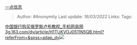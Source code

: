 [一点信息](https://zhuanlan.zhihu.com/p/481331863)

> Author: #Anonymity 
Last update: *16/03/2022* 
Links: 
Tags: 

[中国银行购买俄罗斯卢布教程_手机网易网​3g.163.com/dy/article/H1TUKVOJ0511N5QB.html?referFrom=&spss=adap_dy![](https://pic1.zhimg.com/v2-0a550c0ded177b33a10e5f8ff104419c_120x160.jpg)](https://link.zhihu.com/?target=https%3A//3g.163.com/dy/article/H1TUKVOJ0511N5QB.html%3FreferFrom%3D%26spss%3Dadap_dy)